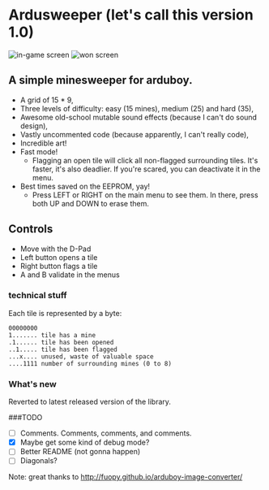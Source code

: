 # Ardusweeper (let's call this version 1.0)
![in-game screen](https://github.com/jbellue/minesweeper/blob/master/screenshots/ingame.png "In-game screen")
![won screen](https://github.com/jbellue/minesweeper/blob/master/screenshots/won.png "Game won screen")
## A simple minesweeper for arduboy.
- A grid of 15 * 9,
- Three levels of difficulty: easy (15 mines), medium (25) and hard (35),
- Awesome old-school mutable sound effects (because I can't do sound design),
- Vastly uncommented code (because apparently, I can't really code),
- Incredible art!
- Fast mode!
  - Flagging an open tile will click all non-flagged surrounding tiles. It's faster, it's also deadlier. If you're scared, you can deactivate it in the menu.
- Best times saved on the EEPROM, yay!
  - Press LEFT or RIGHT on the main menu to see them. In there, press both UP and DOWN to erase them.
  
## Controls
- Move with the D-Pad
- Left button opens a tile
- Right button flags a tile
- A and B validate in the menus


### technical stuff
Each tile is represented by a byte:
```
00000000
1....... tile has a mine
.1...... tile has been opened
..1..... tile has been flagged
...x.... unused, waste of valuable space
....1111 number of surrounding mines (0 to 8)
```

### What's new
Reverted to latest released version of the library.

###TODO
- [ ] Comments. Comments, comments, and comments.
- [X] Maybe get some kind of debug mode?
- [ ] Better README (not gonna happen)
- [ ] Diagonals?

Note: great thanks to http://fuopy.github.io/arduboy-image-converter/